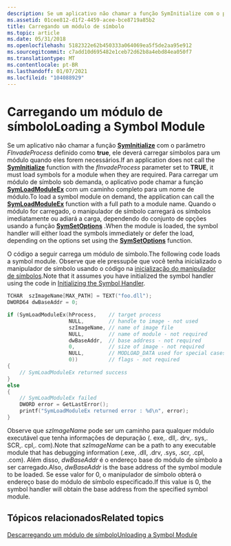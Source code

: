 ```yaml
---
description: Se um aplicativo não chamar a função SymInitialize com o parâmetro fInvadeProcess definido como TRUE, ele deverá carregar símbolos para um módulo quando eles forem necessários.
ms.assetid: 01cee812-d1f2-4459-acee-bce8719a85b2
title: Carregando um módulo de símbolo
ms.topic: article
ms.date: 05/31/2018
ms.openlocfilehash: 5182322e62b450333a064069ea5f5de2aa95e912
ms.sourcegitcommit: c7add10d695482e1ceb72d62b8a4ebd84ea050f7
ms.translationtype: MT
ms.contentlocale: pt-BR
ms.lasthandoff: 01/07/2021
ms.locfileid: "104088929"
---
```

# <a name="loading-a-symbol-module"></a><span data-ttu-id="169db-103">Carregando um módulo de símbolo</span><span class="sxs-lookup"><span data-stu-id="169db-103">Loading a Symbol Module</span></span>

<span data-ttu-id="169db-104">Se um aplicativo não chamar a função [**SymInitialize**](/windows/desktop/api/Dbghelp/nf-dbghelp-syminitialize) com o parâmetro *FInvadeProcess* definido como **true**, ele deverá carregar símbolos para um módulo quando eles forem necessários.</span><span class="sxs-lookup"><span data-stu-id="169db-104">If an application does not call the [**SymInitialize**](/windows/desktop/api/Dbghelp/nf-dbghelp-syminitialize) function with the *fInvadeProcess* parameter set to **TRUE**, it must load symbols for a module when they are required.</span></span> <span data-ttu-id="169db-105">Para carregar um módulo de símbolo sob demanda, o aplicativo pode chamar a função [**SymLoadModuleEx**](/windows/desktop/api/Dbghelp/nf-dbghelp-symloadmoduleex) com um caminho completo para um nome de módulo.</span><span class="sxs-lookup"><span data-stu-id="169db-105">To load a symbol module on demand, the application can call the [**SymLoadModuleEx**](/windows/desktop/api/Dbghelp/nf-dbghelp-symloadmoduleex) function with a full path to a module name.</span></span> <span data-ttu-id="169db-106">Quando o módulo for carregado, o manipulador de símbolo carregará os símbolos imediatamente ou adiará a carga, dependendo do conjunto de opções usando a função [**SymSetOptions**](/windows/desktop/api/Dbghelp/nf-dbghelp-symsetoptions) .</span><span class="sxs-lookup"><span data-stu-id="169db-106">When the module is loaded, the symbol handler will either load the symbols immediately or defer the load, depending on the options set using the [**SymSetOptions**](/windows/desktop/api/Dbghelp/nf-dbghelp-symsetoptions) function.</span></span>

<span data-ttu-id="169db-107">O código a seguir carrega um módulo de símbolo.</span><span class="sxs-lookup"><span data-stu-id="169db-107">The following code loads a symbol module.</span></span> <span data-ttu-id="169db-108">Observe que ele pressupõe que você tenha inicializado o manipulador de símbolo usando o código na [inicialização do manipulador de símbolos](initializing-the-symbol-handler.md).</span><span class="sxs-lookup"><span data-stu-id="169db-108">Note that it assumes you have initialized the symbol handler using the code in [Initializing the Symbol Handler](initializing-the-symbol-handler.md).</span></span>


```C++
TCHAR  szImageName[MAX_PATH] = TEXT("foo.dll");
DWORD64 dwBaseAddr = 0;

if (SymLoadModuleEx(hProcess,    // target process 
                    NULL,        // handle to image - not used
                    szImageName, // name of image file
                    NULL,        // name of module - not required
                    dwBaseAddr,  // base address - not required
                    0,           // size of image - not required
                    NULL,        // MODLOAD_DATA used for special cases 
                    0))          // flags - not required
{
    // SymLoadModuleEx returned success
}
else
{
    // SymLoadModuleEx failed
    DWORD error = GetLastError();
    printf("SymLoadModuleEx returned error : %d\n", error);
}
```



<span data-ttu-id="169db-109">Observe que *szImageName* pode ser um caminho para qualquer módulo executável que tenha informações de depuração (. exe,. dll,. drv,. sys,. SCR,. cpl,. com).</span><span class="sxs-lookup"><span data-stu-id="169db-109">Note that *szImageName* can be a path to any executable module that has debugging information (.exe, .dll, .drv, .sys, .scr, .cpl, .com).</span></span> <span data-ttu-id="169db-110">Além disso, *dwBaseAddr* é o endereço base do módulo de símbolo a ser carregado.</span><span class="sxs-lookup"><span data-stu-id="169db-110">Also, *dwBaseAddr* is the base address of the symbol module to be loaded.</span></span> <span data-ttu-id="169db-111">Se esse valor for 0, o manipulador de símbolo obterá o endereço base do módulo de símbolo especificado.</span><span class="sxs-lookup"><span data-stu-id="169db-111">If this value is 0, the symbol handler will obtain the base address from the specified symbol module.</span></span>

## <a name="related-topics"></a><span data-ttu-id="169db-112">Tópicos relacionados</span><span class="sxs-lookup"><span data-stu-id="169db-112">Related topics</span></span>

<dl> <dt>

[<span data-ttu-id="169db-113">Descarregando um módulo de símbolo</span><span class="sxs-lookup"><span data-stu-id="169db-113">Unloading a Symbol Module</span></span>](unloading-a-symbol-module.md)
</dt> </dl>

 

 



